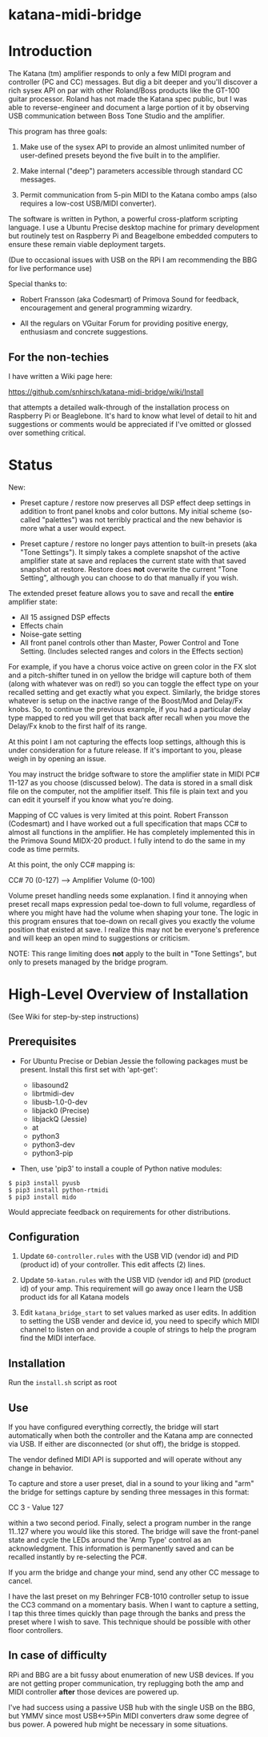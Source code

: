 # katana-midi-bridge

# Introduction

The Katana (tm) amplifier responds to only a few MIDI program and
controller (PC and CC) messages. But dig a bit deeper and you'll
discover a rich sysex API on par with other Roland/Boss products like
the GT-100 guitar processor.  Roland has not made the Katana spec
public, but I was able to reverse-engineer and document a large
portion of it by observing USB communication between Boss Tone Studio
and the amplifier.

This program has three goals:

  1. Make use of the sysex API to provide an almost unlimited number
     of user-defined presets beyond the five built in to the
     amplifier.

  2. Make internal ("deep") parameters accessible through standard CC
     messages.

  3. Permit communication from 5-pin MIDI to the Katana combo amps
     (also requires a low-cost USB/MIDI converter).

The software is written in Python, a powerful cross-platform scripting
language. I use a Ubuntu Precise desktop machine for primary
development but routinely test on Raspberry Pi and Beagelbone embedded
computers to ensure these remain viable deployment targets.

(Due to occasional issues with USB on the RPi I am recommending the
BBG for live performance use)

Special thanks to:

  + Robert Fransson (aka Codesmart) of Primova Sound for feedback,
  encouragement and general programming wizardry.

  + All the regulars on VGuitar Forum for providing positive energy,
  enthusiasm and concrete suggestions.

## For the non-techies

I have written a Wiki page here:

https://github.com/snhirsch/katana-midi-bridge/wiki/Install

that attempts a detailed walk-through of the installation process on
Raspberry Pi or Beaglebone.  It's hard to know what level of detail to
hit and suggestions or comments would be appreciated if I've omitted
or glossed over something critical.

# Status

New:

  + Preset capture / restore now preserves all DSP effect deep
    settings in addition to front panel knobs and color buttons. My
    initial scheme (so-called "palettes") was not terribly
    practical and the new behavior is more what a user would expect.

  + Preset capture / restore no longer pays attention to built-in
    presets (aka "Tone Settings"). It simply takes a complete snapshot
    of the active amplifier state at save and replaces the current
    state with that saved snapshot at restore.  Restore does **not**
    overwrite the current "Tone Setting", although you can choose to
    do that manually if you wish.

The extended preset feature allows you to save and recall the **entire**
amplifier state:

  + All 15 assigned DSP effects
  + Effects chain
  + Noise-gate setting
  + All front panel controls other than Master, Power Control and Tone
  Setting. (Includes selected ranges and colors in the Effects section)

For example, if you have a chorus voice active on green color in the
FX slot and a pitch-shifter tuned in on yellow the bridge will capture
both of them (along with whatever was on red!) so you can toggle the
effect type on your recalled setting and get exactly what you expect.
Similarly, the bridge stores whatever is setup on the inactive range
of the Boost/Mod and Delay/Fx knobs. So, to continue the previous
example, if you had a particular delay type mapped to red you will get
that back after recall when you move the Delay/Fx knob to the first
half of its range.

At this point I am not capturing the effects loop settings, although
this is under consideration for a future release.  If it's important
to you, please weigh in by opening an issue.

You may instruct the bridge software to store the amplifier state in
MIDI PC# 11-127 as you choose (discussed below).  The data is stored
in a small disk file on the computer, not the amplifier itself. This
file is plain text and you can edit it yourself if you know what
you're doing. 

Mapping of CC values is very limited at this point.  Robert Fransson
(Codesmart) and I have worked out a full specification that maps CC#
to almost all functions in the amplifier.  He has completely
implemented this in the Primova Sound MIDX-20 product.  I fully
intend to do the same in my code as time permits.  

At this point, the only CC# mapping is:

CC# 70 (0-127) --> Amplifier Volume (0-100)

Volume preset handling needs some explanation. I find it annoying when
preset recall maps expression pedal toe-down to full volume,
regardless of where you might have had the volume when shaping your
tone.  The logic in this program ensures that toe-down on recall gives
you exactly the volume position that existed at save. I realize this
may not be everyone's preference and will keep an open mind to
suggestions or criticism.

NOTE: This range limiting does **not** apply to the built in "Tone
Settings", but only to presets managed by the bridge program.

# High-Level Overview of Installation

(See Wiki for step-by-step instructions)
  
## Prerequisites

  + For Ubuntu Precise or Debian Jessie the following packages must be
    present.  Install this first set with 'apt-get':

    - libasound2
    - librtmidi-dev
    - libusb-1.0-0-dev
    - libjack0 (Precise) 
    - libjackQ (Jessie)
    - at
    - python3
    - python3-dev
    - python3-pip

  + Then, use 'pip3' to install a couple of Python native modules:
```
$ pip3 install pyusb
$ pip3 install python-rtmidi
$ pip3 install mido
```
Would appreciate feedback on requirements for other distributions.

## Configuration

  1. Update ```60-controller.rules``` with the USB VID (vendor id) and PID
(product id) of your controller.  This edit affects (2) lines.

  2. Update ```50-katan.rules``` with the USB VID (vendor id) and PID
(product id) of your amp.  This requirement will go away once I learn the 
USB product ids for all Katana models

  3. Edit ```katana_bridge_start``` to set values marked as user
edits.  In addition to setting the USB vender and device id, you need
to specify which MIDI channel to listen on and provide a couple of
strings to help the program find the MIDI interface.

## Installation

Run the ```install.sh``` script as root

## Use

If you have configured everything correctly, the bridge will start
automatically when both the controller and the Katana amp are
connected via USB.  If either are disconnected (or shut off), the
bridge is stopped.

The vendor defined MIDI API is supported and will operate without any
change in behavior.  

To capture and store a user preset, dial in a sound to your liking and
"arm" the bridge for settings capture by sending three messages in
this format:

CC 3 - Value 127

within a two second period. Finally, select a program number in the
range 11..127 where you would like this stored. The bridge will save
the front-panel state and cycle the LEDs around the 'Amp Type' control
as an acknowledgment.  This information is permanently saved and can
be recalled instantly by re-selecting the PC#.

If you arm the bridge and change your mind, send any other CC message
to cancel.

I have the last preset on my Behringer FCB-1010 controller setup to
issue the CC3 command on a momentary basis.  When I want to capture a
setting, I tap this three times quickly than page through the banks
and press the preset where I wish to save.  This technique should be
possible with other floor controllers. 

## In case of difficulty

RPi and BBG are a bit fussy about enumeration of new USB devices. If
you are not getting proper communication, try replugging both the amp
and MIDI controller **after** those devices are powered up.

I've had success using a passive USB hub with the single USB on the
BBG, but YMMV since most USB<->5Pin MIDI converters draw some degree
of bus power.  A powered hub might be necessary in some situations.

